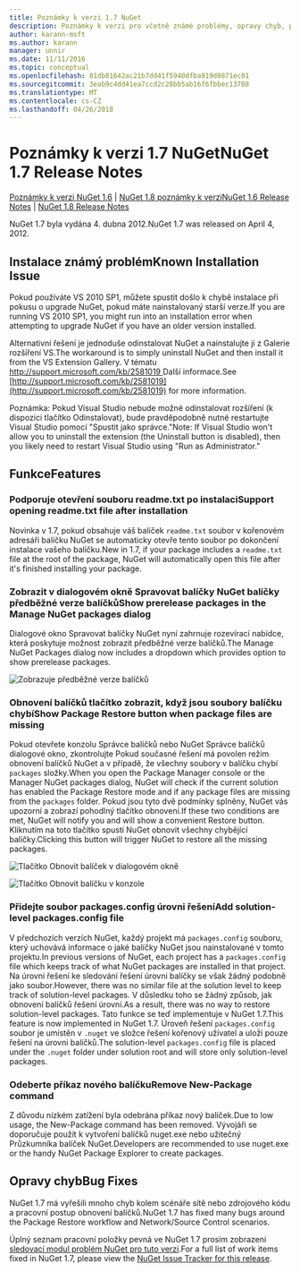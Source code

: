 ```yaml
---
title: Poznámky k verzi 1.7 NuGet
description: Poznámky k verzi pro včetně známé problémy, opravy chyb, přidaných funkcí a chcete 1.7 NuGet.
author: karann-msft
ms.author: karann
manager: unnir
ms.date: 11/11/2016
ms.topic: conceptual
ms.openlocfilehash: 81db81642ac21b7dd41f5940dfba919d0871ec01
ms.sourcegitcommit: 3eab9c4dd41ea7ccd2c28bb5ab16f6fbbec13708
ms.translationtype: MT
ms.contentlocale: cs-CZ
ms.lasthandoff: 04/26/2018
---
```

# <a name="nuget-17-release-notes"></a><span data-ttu-id="06f5b-103">Poznámky k verzi 1.7 NuGet</span><span class="sxs-lookup"><span data-stu-id="06f5b-103">NuGet 1.7 Release Notes</span></span>

<span data-ttu-id="06f5b-104">[Poznámky k verzi NuGet 1.6](../release-notes/nuget-1.6.md) | [NuGet 1.8 poznámky k verzi](../release-notes/nuget-1.8.md)</span><span class="sxs-lookup"><span data-stu-id="06f5b-104">[NuGet 1.6 Release Notes](../release-notes/nuget-1.6.md) | [NuGet 1.8 Release Notes](../release-notes/nuget-1.8.md)</span></span>

<span data-ttu-id="06f5b-105">NuGet 1.7 byla vydána 4. dubna 2012.</span><span class="sxs-lookup"><span data-stu-id="06f5b-105">NuGet 1.7 was released on April 4, 2012.</span></span>

## <a name="known-installation-issue"></a><span data-ttu-id="06f5b-106">Instalace známý problém</span><span class="sxs-lookup"><span data-stu-id="06f5b-106">Known Installation Issue</span></span>
<span data-ttu-id="06f5b-107">Pokud používáte VS 2010 SP1, můžete spustit došlo k chybě instalace při pokusu o upgrade NuGet, pokud máte nainstalovaný starší verze.</span><span class="sxs-lookup"><span data-stu-id="06f5b-107">If you are running VS 2010 SP1, you might run into an installation error when attempting to upgrade NuGet if you have an older version installed.</span></span>

<span data-ttu-id="06f5b-108">Alternativní řešení je jednoduše odinstalovat NuGet a nainstalujte ji z Galerie rozšíření VS.</span><span class="sxs-lookup"><span data-stu-id="06f5b-108">The workaround is to simply uninstall NuGet and then install it from the VS Extension Gallery.</span></span>  <span data-ttu-id="06f5b-109">V tématu [ http://support.microsoft.com/kb/2581019 ](http://support.microsoft.com/kb/2581019) Další informace.</span><span class="sxs-lookup"><span data-stu-id="06f5b-109">See [http://support.microsoft.com/kb/2581019](http://support.microsoft.com/kb/2581019) for more information.</span></span>

<span data-ttu-id="06f5b-110">Poznámka: Pokud Visual Studio nebude možné odinstalovat rozšíření (k dispozici tlačítko Odinstalovat), bude pravděpodobně nutné restartujte Visual Studio pomocí "Spustit jako správce."</span><span class="sxs-lookup"><span data-stu-id="06f5b-110">Note: If Visual Studio won't allow you to uninstall the extension (the Uninstall button is disabled), then you likely need to restart Visual Studio using "Run as Administrator."</span></span>

## <a name="features"></a><span data-ttu-id="06f5b-111">Funkce</span><span class="sxs-lookup"><span data-stu-id="06f5b-111">Features</span></span>

### <a name="support-opening-readmetxt-file-after-installation"></a><span data-ttu-id="06f5b-112">Podporuje otevření souboru readme.txt po instalaci</span><span class="sxs-lookup"><span data-stu-id="06f5b-112">Support opening readme.txt file after installation</span></span>
<span data-ttu-id="06f5b-113">Novinka v 1.7, pokud obsahuje váš balíček `readme.txt` soubor v kořenovém adresáři balíčku NuGet se automaticky otevře tento soubor po dokončení instalace vašeho balíčku.</span><span class="sxs-lookup"><span data-stu-id="06f5b-113">New in 1.7, if your package includes a `readme.txt` file at the root of the package, NuGet will automatically open this file after it's finished installing your package.</span></span>

### <a name="show-prerelease-packages-in-the-manage-nuget-packages-dialog"></a><span data-ttu-id="06f5b-114">Zobrazit v dialogovém okně Spravovat balíčky NuGet balíčky předběžné verze balíčků</span><span class="sxs-lookup"><span data-stu-id="06f5b-114">Show prerelease packages in the Manage NuGet packages dialog</span></span>
<span data-ttu-id="06f5b-115">Dialogové okno Spravovat balíčky NuGet nyní zahrnuje rozevírací nabídce, která poskytuje možnost zobrazit předběžné verze balíčků.</span><span class="sxs-lookup"><span data-stu-id="06f5b-115">The Manage NuGet Packages dialog now includes a dropdown which provides option to show prerelease packages.</span></span>

![Zobrazuje předběžné verze balíčků](./media/prerelease-dropdown.png)

### <a name="show-package-restore-button-when-package-files-are-missing"></a><span data-ttu-id="06f5b-117">Obnovení balíčků tlačítko zobrazit, když jsou soubory balíčku chybí</span><span class="sxs-lookup"><span data-stu-id="06f5b-117">Show Package Restore button when package files are missing</span></span>
<span data-ttu-id="06f5b-118">Pokud otevřete konzolu Správce balíčků nebo NuGet Správce balíčků dialogové okno, zkontrolujte Pokud současné řešení má povolen režim obnovení balíčků NuGet a v případě, že všechny soubory v balíčku chybí `packages` složky.</span><span class="sxs-lookup"><span data-stu-id="06f5b-118">When you open the Package Manager console or the Manager NuGet packages dialog, NuGet will check if the current solution has enabled the Package Restore mode and if any package files are missing from the `packages` folder.</span></span> <span data-ttu-id="06f5b-119">Pokud jsou tyto dvě podmínky splněny, NuGet vás upozorní a zobrazí pohodlný tlačítko obnovení.</span><span class="sxs-lookup"><span data-stu-id="06f5b-119">If these two conditions are met, NuGet will notify you and will show a convenient Restore button.</span></span> <span data-ttu-id="06f5b-120">Kliknutím na toto tlačítko spustí NuGet obnovit všechny chybějící balíčky.</span><span class="sxs-lookup"><span data-stu-id="06f5b-120">Clicking this button will trigger NuGet to restore all the missing packages.</span></span>

![Tlačítko Obnovit balíček v dialogovém okně](./media/packagerestore-dialog.png)

![Tlačítko Obnovit balíčku v konzole](./media/packagerestore-console.png)

### <a name="add-solution-level-packagesconfig-file"></a><span data-ttu-id="06f5b-123">Přidejte soubor packages.config úrovni řešení</span><span class="sxs-lookup"><span data-stu-id="06f5b-123">Add solution-level packages.config file</span></span>
<span data-ttu-id="06f5b-124">V předchozích verzích NuGet, každý projekt má `packages.config` souboru, který uchovává informace o jaké balíčky NuGet jsou nainstalované v tomto projektu.</span><span class="sxs-lookup"><span data-stu-id="06f5b-124">In previous versions of NuGet, each project has a `packages.config` file which keeps track of what NuGet packages are installed in that project.</span></span> <span data-ttu-id="06f5b-125">Na úrovni řešení ke sledování řešení úrovni balíčky se však žádný podobně jako soubor.</span><span class="sxs-lookup"><span data-stu-id="06f5b-125">However, there was no similar file at the solution level to keep track of solution-level packages.</span></span> <span data-ttu-id="06f5b-126">V důsledku toho se žádný způsob, jak obnovení balíčků řešení úrovni.</span><span class="sxs-lookup"><span data-stu-id="06f5b-126">As a result, there was no way to restore solution-level packages.</span></span>
<span data-ttu-id="06f5b-127">Tato funkce se teď implementuje v NuGet 1.7.</span><span class="sxs-lookup"><span data-stu-id="06f5b-127">This feature is now implemented in NuGet 1.7.</span></span> <span data-ttu-id="06f5b-128">Úroveň řešení `packages.config` soubor je umístěn v `.nuget` ve složce řešení kořenový uživatel a uloží pouze řešení na úrovni balíčků.</span><span class="sxs-lookup"><span data-stu-id="06f5b-128">The solution-level `packages.config` file is placed under the `.nuget` folder under solution root and will store only solution-level packages.</span></span>

### <a name="remove-new-package-command"></a><span data-ttu-id="06f5b-129">Odeberte příkaz nového balíčku</span><span class="sxs-lookup"><span data-stu-id="06f5b-129">Remove New-Package command</span></span>
<span data-ttu-id="06f5b-130">Z důvodu nízkém zatížení byla odebrána příkaz nový balíček.</span><span class="sxs-lookup"><span data-stu-id="06f5b-130">Due to low usage, the New-Package command has been removed.</span></span> <span data-ttu-id="06f5b-131">Vývojáři se doporučuje použít k vytvoření balíčků nuget.exe nebo užitečný Průzkumníka balíček NuGet.</span><span class="sxs-lookup"><span data-stu-id="06f5b-131">Developers are recommended to use nuget.exe or the handy NuGet Package Explorer to create packages.</span></span>

## <a name="bug-fixes"></a><span data-ttu-id="06f5b-132">Opravy chyb</span><span class="sxs-lookup"><span data-stu-id="06f5b-132">Bug Fixes</span></span>
<span data-ttu-id="06f5b-133">NuGet 1.7 má vyřešili mnoho chyb kolem scénáře sítě nebo zdrojového kódu a pracovní postup obnovení balíčků.</span><span class="sxs-lookup"><span data-stu-id="06f5b-133">NuGet 1.7 has fixed many bugs around the Package Restore workflow and Network/Source Control scenarios.</span></span>

<span data-ttu-id="06f5b-134">Úplný seznam pracovní položky pevná ve NuGet 1.7 prosím zobrazení [sledovací modul problém NuGet pro tuto verzi](http://nuget.codeplex.com/workitem/list/advanced?keyword=&status=Closed&type=All&priority=All&release=NuGet%201.7&assignedTo=All&component=All&sortField=Votes&sortDirection=Descending&page=0).</span><span class="sxs-lookup"><span data-stu-id="06f5b-134">For a full list of work items fixed in NuGet 1.7, please view the [NuGet Issue Tracker for this release](http://nuget.codeplex.com/workitem/list/advanced?keyword=&status=Closed&type=All&priority=All&release=NuGet%201.7&assignedTo=All&component=All&sortField=Votes&sortDirection=Descending&page=0).</span></span>
